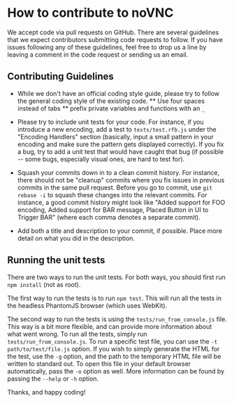 How to contribute to noVNC
==========================

We accept code via pull requests on GitHub.  There are several guidelines that
we expect contributors submitting code requests to follow.  If you have issues
following any of these guidelines, feel free to drop us a line by leaving a
comment in the code request or sending us an email.

Contributing Guidelines
-----------------------

* While we don't have an official coding style guide, please try to follow
  the general coding style of the existing code.
** Use four spaces instead of tabs 
** prefix private variables and functions with an `_`

* Please try to include unit tests for your code.  For instance, if you
  introduce a new encoding, add a test to `tests/test.rfb.js` under the
  "Encoding Handlers" section (basically, input a small pattern in your
  encoding and make sure the pattern gets displayed correctly).  If you
  fix a bug, try to add a unit test that would have caught that bug
  (if possible -- some bugs, especially visual ones, are hard to test for).

* Squash your commits down in to a clean commit history.  For instance, there
  should not be "cleanup" commits where you fix issues in previous commits in
  the same pull request.  Before you go to commit, use `git rebase -i` to
  squash these changes into the relevant commits.  For instance, a good commit
  history might look like "Added support for FOO encoding, Added support for
  BAR message, Placed Button in UI to Trigger BAR" (where each comma denotes
  a separate commit).

* Add both a title and description to your commit, if possible.  Place more
  detail on what you did in the description.

Running the unit tests
----------------------

There are two ways to run the unit tests.  For both ways, you should first run
`npm install` (not as root).

The first way to run the tests is to run `npm test`.  This will run all the
tests in the headless PhantomJS browser (which uses WebKit).

The second way to run the tests is using the `tests/run_from_console.js` file.
This way is a bit more flexible, and can provide more information about what
went wrong.  To run all the tests, simply run `tests/run_from_console.js`.
To run a specific test file, you can use the `-t path/to/test/file.js` option.
If you wish to simply generate the HTML for the test, use the `-g` option, and
the path to the temporary HTML file will be written to standard out.  To open
this file in your default browser automatically, pass the `-o` option as well.
More information can be found by passing the `--help` or `-h` option.


Thanks, and happy coding!
